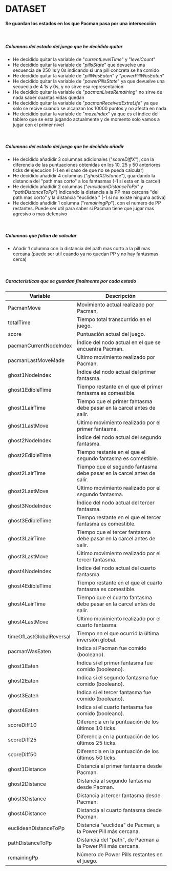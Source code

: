 # DATASET

#### Se guardan los estados en los que Pacman pasa por una intersección

<br>

##### Columnas del estado del juego que he decidido quitar



- He decidido quitar la variable de "*currentLevelTime*" y "*levelCount*"
- He decidido quitar la variable de "*pillsState*" que devuelve una secuencia de 250 1s y 0s indicando si una pill concreta se ha comido
- He decidido quitar la variable de "*pillWasEaten*" y "*powerPillWasEaten*"
- He decidido quitar la variable de "*powerPillsState*" ya que devuelve una secuecia de 4 1s y 0s, y no sirve esa representacion
- He decidido quitar la variable de "*pacmanLivesRemaining*" no sirve de nada saber cuantas vidas quedan
- He decidido quitar la variable de "*pacmanReceivedExtraLife*" ya que solo se recive cuando se alcanzan los 10000 puntos y no afecta en nada
- He decidido quitar la variable de "*mazeIndex*" ya que es el indice del tablero que se esta jugando actualmente y de momento solo vamos a jugar con el primer nivel


<br>

##### Columnas del estado del juego que he decidido añadir


- He decidido añadidir 3 columnas adicionales ("*scoreDiffX*"), con la diferencia de las puntuaciones obtenidas en los 10, 25 y 50 anteriores ticks de ejecucion (-1 en el caso de que no se pueda calcular)
- He decidido añadidir 4 columnas ("*ghostXDistance*"), guardando la distancia del "path mas corto" a los fantasmas (-1 si esta en la carcel)
- He decidido añadidir 2 columnas ("*euclideanDistanceToPp*" y "*pathDistanceToPp*") indicando la distancia a la PP mas cercana "del path mas corto" y la distancia "euclidea " (-1 si no existe ninguna activa)
- He decidido añadidir 1 columna ("*remainingPp*"), con el numero de PP restantes. Puede ser util para saber si Pacman tiene que jugar mas agresivo o mas defensivo



<br>

##### Columnas que faltan de calcular
- Añadir 1 columna con la distancia del path mas corto a la pill mas cercana (puede ser util cuando ya no quedan PP y no hay fantasmas cerca)


<br>

##### Características que se guardan finalmente por cada estado


| Variable                   | Descripción                                                                 |
|----------------------------|-----------------------------------------------------------------------------|
| PacmanMove                 | Movimiento actual realizado por Pacman.                                      |
| totalTime                  | Tiempo total transcurrido en el juego.                                       |
| score                      | Puntuación actual del juego.                                                |
| pacmanCurrentNodeIndex      | Índice del nodo actual en el que se encuentra Pacman.                        |
| pacmanLastMoveMade          | Último movimiento realizado por Pacman.                                     |
| ghost1NodeIndex             | Índice del nodo actual del primer fantasma.                                 |
| ghost1EdibleTime            | Tiempo restante en el que el primer fantasma es comestible.                 |
| ghost1LairTime              | Tiempo que el primer fantasma debe pasar en la carcel  antes de salir.       |
| ghost1LastMove              | Último movimiento realizado por el primer fantasma.                         |
| ghost2NodeIndex             | Índice del nodo actual del segundo fantasma.                                |
| ghost2EdibleTime            | Tiempo restante en el que el segundo fantasma es comestible.                |
| ghost2LairTime              | Tiempo que el segundo fantasma debe pasar en la carcel  antes de salir.     |
| ghost2LastMove              | Último movimiento realizado por el segundo fantasma.                        |
| ghost3NodeIndex             | Índice del nodo actual del tercer fantasma.                                 |
| ghost3EdibleTime            | Tiempo restante en el que el tercer fantasma es comestible.                 |
| ghost3LairTime              | Tiempo que el tercer fantasma debe pasar en la carcel  antes de salir.      |
| ghost3LastMove              | Último movimiento realizado por el tercer fantasma.                         |
| ghost4NodeIndex             | Índice del nodo actual del cuarto fantasma.                                 |
| ghost4EdibleTime            | Tiempo restante en el que el cuarto fantasma es comestible.                 |
| ghost4LairTime              | Tiempo que el cuarto fantasma debe pasar en la carcel antes de salir.      |
| ghost4LastMove              | Último movimiento realizado por el cuarto fantasma.                         |
| timeOfLastGlobalReversal    | Tiempo en el que ocurrió la última inversión global.         |
| pacmanWasEaten              | Indica si Pacman fue comido (booleano).                                     |
| ghost1Eaten                 | Indica si el primer fantasma fue comido (booleano).                         |
| ghost2Eaten                 | Indica si el segundo fantasma fue comido (booleano).                        |
| ghost3Eaten                 | Indica si el tercer fantasma fue comido (booleano).                         |
| ghost4Eaten                 | Indica si el cuarto fantasma fue comido (booleano).                         |
| scoreDiff10                 | Diferencia en la puntuación de los últimos 10 ticks.                        |
| scoreDiff25                 | Diferencia en la puntuación de los últimos 25 ticks.                        |
| scoreDiff50                 | Diferencia en la puntuación de los últimos 50 ticks.                        |
| ghost1Distance              | Distancia al primer fantasma desde Pacman.                                  |
| ghost2Distance              | Distancia al segundo fantasma desde Pacman.                                 |
| ghost3Distance              | Distancia al tercer fantasma desde Pacman.                                  |
| ghost4Distance              | Distancia al cuarto fantasma desde Pacman.                                  |
| euclideanDistanceToPp       | Distancia "euclidea" de Pacman, a la Power Pill más cercana.                           |
| pathDistanceToPp            | Distancia del "path", de Pacman a la Power Pill más cercana.               |
| remainingPp                 | Número de Power Pills restantes en el juego.                                |

